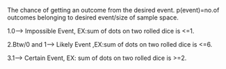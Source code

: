 The chance of getting an outcome from the desired event. p(event)=no.of outcomes belonging to desired event/size of sample space.

1.0--> Impossible Event, EX:sum of dots on two rolled dice is <=1.

2.Btw/0 and 1--> Likely Event ,EX:sum of dots on two rolled dice is <=6.

3.1--> Certain Event, EX: sum of dots on two rolled dice is >=2.

